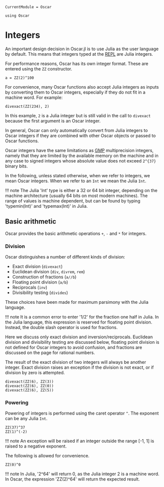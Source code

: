 ```@meta
CurrentModule = Oscar
```

```@setup oscar
using Oscar
```

# Integers

An important design decision in Oscar.jl is to use Julia as the user language
by default. This means that integers typed at the
[REPL](https://en.wikipedia.org/wiki/Read%E2%80%93eval%E2%80%93print_loop)
are Julia integers.

For performance reasons, Oscar has its own integer format. These are
entered using the `ZZ` constructor.

```@repl oscar
a = ZZ(2)^100
```

For convenience, many Oscar functions also accept Julia integers as inputs by
converting them to Oscar integers, especially if they do not fit in a machine
word. For example:

```@repl oscar
divexact(ZZ(234), 2)
```

In this example, `2` is a Julia integer but is still valid in the
call to `divexact` because the first argument is an Oscar integer.

In general, Oscar can only automatically convert from Julia integers to Oscar
integers if they are combined with other Oscar objects or passed to Oscar
functions.

Oscar integers have the same limitations as [GMP](https://gmplib.org/)
multiprecision integers, namely that they are limited by the available memory
on the machine and in any case to signed integers whose absolute value does not
exceed ``2^{37}`` binary bits.

In the following, unless stated otherwise, when we refer to integers, we mean
Oscar integers. When we refer to an `Int` we mean the Julia `Int`.

!!! note
    The Julia 'Int' type is either a 32 or 64 bit integer, depending on the
   machine architecture (usually 64 bits on most modern machines). The range of
   values is machine dependent, but can be found by typing 'typemin(Int)' and
   'typemax(Int)' in Julia.

## Basic arithmetic

Oscar provides the basic arithmetic operations `+`, `-` and `*` for integers.

### Division

Oscar distinguishes a number of different kinds of division:

* Exact division (`divexact`)
* Euclidean division (`div`, `divrem`, `rem`)
* Construction of fractions (`a//b`)
* Floating point division (`a/b`)
* Reciprocals (`inv`)
* Divisibility testing (`divides`)

These choices have been made for maximum parsimony with the Julia language.

!!! note
    It is a common error to enter '1/2' for the fraction one half in Julia.
    In the Julia language, this expression is reserved for floating point
    division. Instead, the double slash operator is used for fractions.

Here we discuss only exact division and inversion/reciprocals. Euclidean
division and divisibility testing are discussed below, floating point division
is not defined for Oscar integers to avoid confusion, and fractions are
discussed on the page for rational numbers.

The result of the exact division of two integers will always be another
integer. Exact division raises an exception if the division is not exact, or if
division by zero is attempted.

```@repl oscar
divexact(ZZ(6), ZZ(3))
divexact(ZZ(6), ZZ(0))
divexact(ZZ(6), ZZ(5))
```

### Powering

Powering of integers is performed using the caret operator `^`. The exponent
can be any Julia `Int`.

```@repl oscar
ZZ(37)^37
ZZ(1)^(-2)
```

!!! note
    An exception will be raised if an integer outside the range [-1, 1] is
    raised to a negative exponent.

The following is allowed for convenience.

```@repl oscar
ZZ(0)^0
```

!!! note
    In Julia, '2^64' will return 0, as the Julia integer 2 is a machine word.
    In Oscar, the expression 'ZZ(2)^64' will return the expected result.

